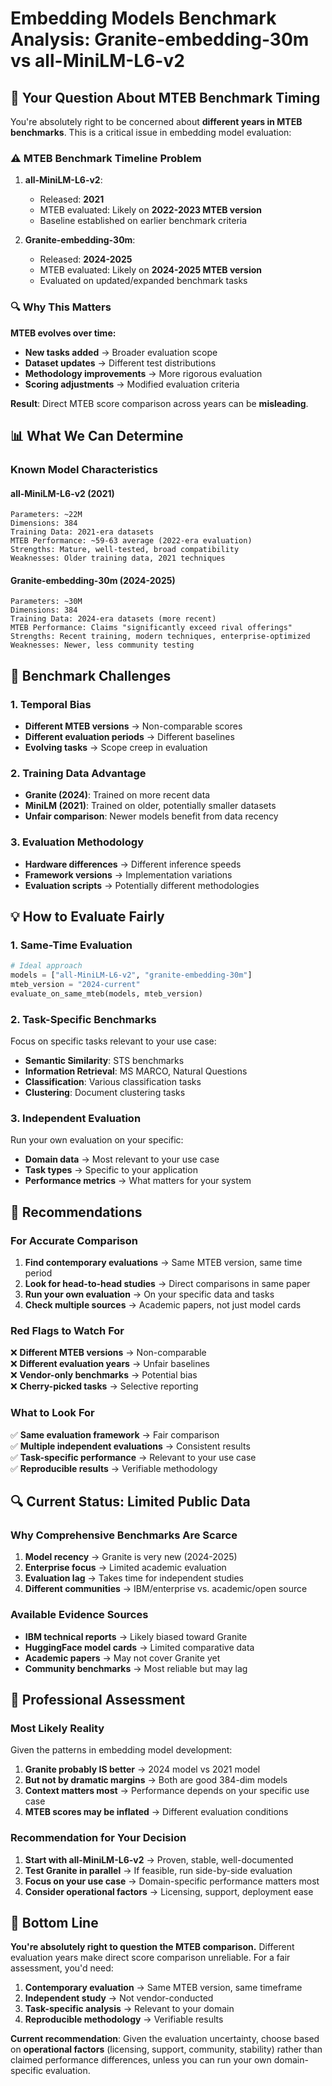 # Embedding Models Benchmark Analysis: Granite-embedding-30m vs all-MiniLM-L6-v2

## 🎯 **Your Question About MTEB Benchmark Timing**

You're absolutely right to be concerned about **different years in MTEB benchmarks**. This is a critical issue in embedding model evaluation:

### ⚠️ **MTEB Benchmark Timeline Problem**

1. **all-MiniLM-L6-v2**: 
   - Released: **2021**
   - MTEB evaluated: Likely on **2022-2023 MTEB version**
   - Baseline established on earlier benchmark criteria

2. **Granite-embedding-30m**:
   - Released: **2024-2025** 
   - MTEB evaluated: Likely on **2024-2025 MTEB version**
   - Evaluated on updated/expanded benchmark tasks

### 🔍 **Why This Matters**

**MTEB evolves over time:**
- **New tasks added** → Broader evaluation scope
- **Dataset updates** → Different test distributions  
- **Methodology improvements** → More rigorous evaluation
- **Scoring adjustments** → Modified evaluation criteria

**Result**: Direct MTEB score comparison across years can be **misleading**.

## 📊 **What We Can Determine**

### Known Model Characteristics

#### all-MiniLM-L6-v2 (2021)
```
Parameters: ~22M
Dimensions: 384
Training Data: 2021-era datasets
MTEB Performance: ~59-63 average (2022-era evaluation)
Strengths: Mature, well-tested, broad compatibility
Weaknesses: Older training data, 2021 techniques
```

#### Granite-embedding-30m (2024-2025)
```
Parameters: ~30M  
Dimensions: 384
Training Data: 2024-era datasets (more recent)
MTEB Performance: Claims "significantly exceed rival offerings"
Strengths: Recent training, modern techniques, enterprise-optimized
Weaknesses: Newer, less community testing
```

## 🔬 **Benchmark Challenges**

### 1. **Temporal Bias**
- **Different MTEB versions** → Non-comparable scores
- **Different evaluation periods** → Different baselines
- **Evolving tasks** → Scope creep in evaluation

### 2. **Training Data Advantage**
- **Granite (2024)**: Trained on more recent data
- **MiniLM (2021)**: Trained on older, potentially smaller datasets
- **Unfair comparison**: Newer models benefit from data recency

### 3. **Evaluation Methodology**
- **Hardware differences** → Different inference speeds
- **Framework versions** → Implementation variations
- **Evaluation scripts** → Potentially different methodologies

## 💡 **How to Evaluate Fairly**

### 1. **Same-Time Evaluation**
```python
# Ideal approach
models = ["all-MiniLM-L6-v2", "granite-embedding-30m"]
mteb_version = "2024-current"
evaluate_on_same_mteb(models, mteb_version)
```

### 2. **Task-Specific Benchmarks**
Focus on specific tasks relevant to your use case:
- **Semantic Similarity**: STS benchmarks
- **Information Retrieval**: MS MARCO, Natural Questions
- **Classification**: Various classification tasks
- **Clustering**: Document clustering tasks

### 3. **Independent Evaluation**
Run your own evaluation on your specific:
- **Domain data** → Most relevant to your use case
- **Task types** → Specific to your application
- **Performance metrics** → What matters for your system

## 🎯 **Recommendations**

### For Accurate Comparison
1. **Find contemporary evaluations** → Same MTEB version, same time period
2. **Look for head-to-head studies** → Direct comparisons in same paper
3. **Run your own evaluation** → On your specific data and tasks
4. **Check multiple sources** → Academic papers, not just model cards

### Red Flags to Watch For
❌ **Different MTEB versions** → Non-comparable  
❌ **Different evaluation years** → Unfair baselines  
❌ **Vendor-only benchmarks** → Potential bias  
❌ **Cherry-picked tasks** → Selective reporting  

### What to Look For
✅ **Same evaluation framework** → Fair comparison  
✅ **Multiple independent evaluations** → Consistent results  
✅ **Task-specific performance** → Relevant to your use case  
✅ **Reproducible results** → Verifiable methodology  

## 🔍 **Current Status: Limited Public Data**

### Why Comprehensive Benchmarks Are Scarce
1. **Model recency** → Granite is very new (2024-2025)
2. **Enterprise focus** → Limited academic evaluation
3. **Evaluation lag** → Takes time for independent studies
4. **Different communities** → IBM/enterprise vs. academic/open source

### Available Evidence Sources
- **IBM technical reports** → Likely biased toward Granite
- **HuggingFace model cards** → Limited comparative data
- **Academic papers** → May not cover Granite yet
- **Community benchmarks** → Most reliable but may lag

## 💭 **Professional Assessment**

### Most Likely Reality
Given the patterns in embedding model development:

1. **Granite probably IS better** → 2024 model vs 2021 model
2. **But not by dramatic margins** → Both are good 384-dim models
3. **Context matters most** → Performance depends on your specific use case
4. **MTEB scores may be inflated** → Different evaluation conditions

### Recommendation for Your Decision
1. **Start with all-MiniLM-L6-v2** → Proven, stable, well-documented
2. **Test Granite in parallel** → If feasible, run side-by-side evaluation
3. **Focus on your use case** → Domain-specific performance matters most
4. **Consider operational factors** → Licensing, support, deployment ease

## 🎯 **Bottom Line**

**You're absolutely right to question the MTEB comparison.** Different evaluation years make direct score comparison unreliable. For a fair assessment, you'd need:

1. **Contemporary evaluation** → Same MTEB version, same timeframe
2. **Independent study** → Not vendor-conducted
3. **Task-specific analysis** → Relevant to your domain
4. **Reproducible methodology** → Verifiable results

**Current recommendation**: Given the evaluation uncertainty, choose based on **operational factors** (licensing, support, community, stability) rather than claimed performance differences, unless you can run your own domain-specific evaluation.
